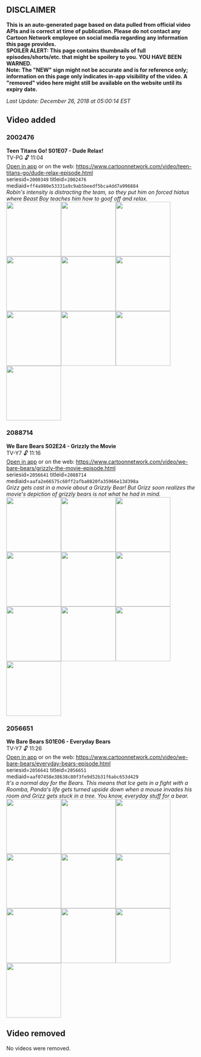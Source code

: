 ## DISCLAIMER
**This is an auto-generated page based on data pulled from official video APIs and is correct at time of publication. Please do not contact any Cartoon Network employee on social media regarding any information this page provides.**  
**SPOILER ALERT: This page contains thumbnails of full episodes/shorts/etc. that might be spoilery to you. YOU HAVE BEEN WARNED.**  
**Note: The "NEW" sign might not be accurate and is for reference only; information on this page only indicates in-app visibility of the video. A "removed" video here might still be available on the website until its expiry date.**  

_Last Update: December 26, 2018 at 05:00:14 EST_
## Video added
### 2002476
**Teen Titans Go! S01E07 - Dude Relax!**  
TV-PG 🔓 11:04  
[Open in app](https://tinyurl.com/yamnrw2d) or on the web: https://www.cartoonnetwork.com/video/teen-titans-go/dude-relax-episode.html  
seriesid=`2000349` titleid=`2002476` mediaid=`ff4a980e53331a9c9ab5beedf5bca4dd7a996884`  
_Robin's intensity is distracting the team, so they put him on forced hiatus where Beast Boy teaches him how to goof off and relax._  
<a href="https://s3.amazonaws.com/cn-orchestrator/2002476_001_1280x720.jpg"><img src="https://s3.amazonaws.com/cn-orchestrator/2002476_001_640x360.jpg" height="144px" /></a><a href="https://s3.amazonaws.com/cn-orchestrator/2002476_002_1280x720.jpg"><img src="https://s3.amazonaws.com/cn-orchestrator/2002476_002_640x360.jpg" height="144px" /></a><a href="https://s3.amazonaws.com/cn-orchestrator/2002476_003_1280x720.jpg"><img src="https://s3.amazonaws.com/cn-orchestrator/2002476_003_640x360.jpg" height="144px" /></a><a href="https://s3.amazonaws.com/cn-orchestrator/2002476_004_1280x720.jpg"><img src="https://s3.amazonaws.com/cn-orchestrator/2002476_004_640x360.jpg" height="144px" /></a><a href="https://s3.amazonaws.com/cn-orchestrator/2002476_005_1280x720.jpg"><img src="https://s3.amazonaws.com/cn-orchestrator/2002476_005_640x360.jpg" height="144px" /></a><a href="https://s3.amazonaws.com/cn-orchestrator/2002476_006_1280x720.jpg"><img src="https://s3.amazonaws.com/cn-orchestrator/2002476_006_640x360.jpg" height="144px" /></a><a href="https://s3.amazonaws.com/cn-orchestrator/2002476_007_1280x720.jpg"><img src="https://s3.amazonaws.com/cn-orchestrator/2002476_007_640x360.jpg" height="144px" /></a><a href="https://s3.amazonaws.com/cn-orchestrator/2002476_008_1280x720.jpg"><img src="https://s3.amazonaws.com/cn-orchestrator/2002476_008_640x360.jpg" height="144px" /></a><a href="https://s3.amazonaws.com/cn-orchestrator/2002476_009_1280x720.jpg"><img src="https://s3.amazonaws.com/cn-orchestrator/2002476_009_640x360.jpg" height="144px" /></a><a href="https://s3.amazonaws.com/cn-orchestrator/2002476_010_1280x720.jpg"><img src="https://s3.amazonaws.com/cn-orchestrator/2002476_010_640x360.jpg" height="144px" /></a>
### 2088714
**We Bare Bears S02E24 - Grizzly the Movie**  
TV-Y7 🔓 11:16  
[Open in app](https://tinyurl.com/ya6lb287) or on the web: https://www.cartoonnetwork.com/video/we-bare-bears/grizzly-the-movie-episode.html  
seriesid=`2056641` titleid=`2088714` mediaid=`aafa2e66575c60ff2afba0820fa35966e13d398a`  
_Grizz gets cast in a movie about a Grizzly Bear! But Grizz soon realizes the movie's depiction of grizzly bears is not what he had in mind._  
<a href="https://s3.amazonaws.com/cn-orchestrator/2088714_001_1280x720.jpg"><img src="https://s3.amazonaws.com/cn-orchestrator/2088714_001_640x360.jpg" height="144px" /></a><a href="https://s3.amazonaws.com/cn-orchestrator/2088714_002_1280x720.jpg"><img src="https://s3.amazonaws.com/cn-orchestrator/2088714_002_640x360.jpg" height="144px" /></a><a href="https://s3.amazonaws.com/cn-orchestrator/2088714_003_1280x720.jpg"><img src="https://s3.amazonaws.com/cn-orchestrator/2088714_003_640x360.jpg" height="144px" /></a><a href="https://s3.amazonaws.com/cn-orchestrator/2088714_004_1280x720.jpg"><img src="https://s3.amazonaws.com/cn-orchestrator/2088714_004_640x360.jpg" height="144px" /></a><a href="https://s3.amazonaws.com/cn-orchestrator/2088714_005_1280x720.jpg"><img src="https://s3.amazonaws.com/cn-orchestrator/2088714_005_640x360.jpg" height="144px" /></a><a href="https://s3.amazonaws.com/cn-orchestrator/2088714_006_1280x720.jpg"><img src="https://s3.amazonaws.com/cn-orchestrator/2088714_006_640x360.jpg" height="144px" /></a><a href="https://s3.amazonaws.com/cn-orchestrator/2088714_007_1280x720.jpg"><img src="https://s3.amazonaws.com/cn-orchestrator/2088714_007_640x360.jpg" height="144px" /></a><a href="https://s3.amazonaws.com/cn-orchestrator/2088714_008_1280x720.jpg"><img src="https://s3.amazonaws.com/cn-orchestrator/2088714_008_640x360.jpg" height="144px" /></a><a href="https://s3.amazonaws.com/cn-orchestrator/2088714_009_1280x720.jpg"><img src="https://s3.amazonaws.com/cn-orchestrator/2088714_009_640x360.jpg" height="144px" /></a><a href="https://s3.amazonaws.com/cn-orchestrator/2088714_010_1280x720.jpg"><img src="https://s3.amazonaws.com/cn-orchestrator/2088714_010_640x360.jpg" height="144px" /></a>
### 2056651
**We Bare Bears S01E06 - Everyday Bears**  
TV-Y7 🔓 11:26  
[Open in app](https://tinyurl.com/y8elvgzl) or on the web: https://www.cartoonnetwork.com/video/we-bare-bears/everyday-bears-episode.html  
seriesid=`2056641` titleid=`2056651` mediaid=`aaf07458e38638c80f3fe9d52b31f6abc653d429`  
_It's a normal day for the Bears. This means that Ice gets in a fight with a Roomba, Panda's life gets turned upside down when a mouse invades his room and Grizz gets stuck in a tree. You know, everyday stuff for a bear._  
<a href="https://s3.amazonaws.com/cn-orchestrator/2056651_001_1280x720.jpg"><img src="https://s3.amazonaws.com/cn-orchestrator/2056651_001_640x360.jpg" height="144px" /></a><a href="https://s3.amazonaws.com/cn-orchestrator/2056651_002_1280x720.jpg"><img src="https://s3.amazonaws.com/cn-orchestrator/2056651_002_640x360.jpg" height="144px" /></a><a href="https://s3.amazonaws.com/cn-orchestrator/2056651_003_1280x720.jpg"><img src="https://s3.amazonaws.com/cn-orchestrator/2056651_003_640x360.jpg" height="144px" /></a><a href="https://s3.amazonaws.com/cn-orchestrator/2056651_004_1280x720.jpg"><img src="https://s3.amazonaws.com/cn-orchestrator/2056651_004_640x360.jpg" height="144px" /></a><a href="https://s3.amazonaws.com/cn-orchestrator/2056651_005_1280x720.jpg"><img src="https://s3.amazonaws.com/cn-orchestrator/2056651_005_640x360.jpg" height="144px" /></a><a href="https://s3.amazonaws.com/cn-orchestrator/2056651_006_1280x720.jpg"><img src="https://s3.amazonaws.com/cn-orchestrator/2056651_006_640x360.jpg" height="144px" /></a><a href="https://s3.amazonaws.com/cn-orchestrator/2056651_007_1280x720.jpg"><img src="https://s3.amazonaws.com/cn-orchestrator/2056651_007_640x360.jpg" height="144px" /></a><a href="https://s3.amazonaws.com/cn-orchestrator/2056651_008_1280x720.jpg"><img src="https://s3.amazonaws.com/cn-orchestrator/2056651_008_640x360.jpg" height="144px" /></a><a href="https://s3.amazonaws.com/cn-orchestrator/2056651_009_1280x720.jpg"><img src="https://s3.amazonaws.com/cn-orchestrator/2056651_009_640x360.jpg" height="144px" /></a><a href="https://s3.amazonaws.com/cn-orchestrator/2056651_010_1280x720.jpg"><img src="https://s3.amazonaws.com/cn-orchestrator/2056651_010_640x360.jpg" height="144px" /></a>
## Video removed
No videos were removed.
